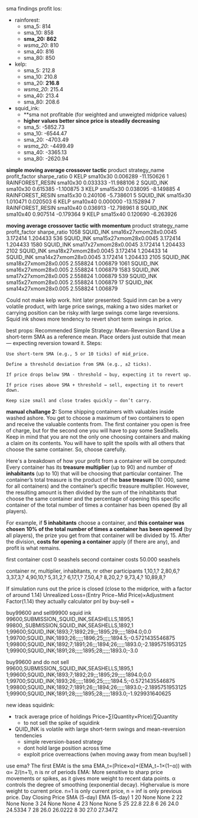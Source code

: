 sma findings profit los:
- rainforest: 
    - sma_5: 814
    - sma_10: 858
    - **sma_20: 862**
    - *wsma_20*: 810
    - sma_40: 816
    - sma_80: 850
- kelp: 
    - sma_5: 212.8  
    - sma_10: 210.8
    - sma_20: **216.8**
    - *wsma_20*: 215.4
    - sma_40: 213.4
    - sma_80: 208.6
- squid_ink: 
    - **sma not profitable (for weighted and unweigted midprice values)
    - **higher values better since price is steadily decreasing**
    - sma_5: -5852.73
    - sma_10: -6544.47
    - sma_20: -4703.49
    - *wsma_20*: -4499.49
    - sma_40: -3365.13
    - sma_80: -2620.94


**simple moving average crossover tactic**
            product strategy_name  profit_factor  sharpe_ratio
0              KELP      sma10x30       0.006289    -11.150626
1  RAINFOREST_RESIN      sma10x30       0.033333    -11.988106
2         SQUID_INK      sma10x30       0.615385     -1.100875
3              KELP      sma15x30       0.038095     -8.149885
4  RAINFOREST_RESIN      sma15x30       0.240106     -5.738601
5         SQUID_INK      sma15x30       1.010471      0.020503
6              KELP      sma10x40       0.000000    -13.152894
7  RAINFOREST_RESIN      sma10x40       0.036913    -12.798961
8         SQUID_INK      sma10x40       0.907514     -0.179364
9              KELP      sma15x40       0.120690     -6.263926


**moving average crossover tactic with momentum**
        product          strategy_name  profit_factor  sharpe_ratio
1058  SQUID_INK  sma16x27xmom28x0.0045       3.172414      1.204433
536   SQUID_INK  sma15x27xmom28x0.0045       3.172414      1.204433
1580  SQUID_INK  sma17x27xmom28x0.0045       3.172414      1.204433
2102  SQUID_INK  sma18x27xmom28x0.0045       3.172414      1.204433
14    SQUID_INK  sma14x27xmom28x0.0045       3.172414      1.204433
2105  SQUID_INK   sma18x27xmom28x0.005       2.558824      1.006879
1061  SQUID_INK   sma16x27xmom28x0.005       2.558824      1.006879
1583  SQUID_INK   sma17x27xmom28x0.005       2.558824      1.006879
539   SQUID_INK   sma15x27xmom28x0.005       2.558824      1.006879
17    SQUID_INK   sma14x27xmom28x0.005       2.558824      1.006879


Could not make kelp work. hint later presented:
Squid inm can be a very volatile product, with large price swings, making a two sides market or carrying position can be risky.with large swings come large reversions. Squid ink shows more tendency to revert short term swings in price.

best props:
Recommended Simple Strategy: Mean-Reversion Band
Use a short-term SMA as a reference mean. Place orders just outside that mean — expecting reversion toward it.
Steps:

    Use short-term SMA (e.g., 5 or 10 ticks) of mid_price.

    Define a threshold deviation from SMA (e.g., ±2 ticks).

    If price drops below SMA - threshold → buy, expecting it to revert up.

    If price rises above SMA + threshold → sell, expecting it to revert down.

    Keep size small and close trades quickly — don’t carry.

**manual challange 2:**
Some shipping containers with valuables inside washed ashore. You get to choose a maximum of two containers to open and receive the valuable contents from. The first container you open is free of charge, but for the second one you will have to pay some SeaShells. Keep in mind that you are not the only one choosing containers and making a claim on its contents. You will have to split the spoils with all others that choose the same container. So, choose carefully. 

Here's a breakdown of how your profit from a container will be computed:
Every container has its **treasure multiplier** (up to 90) and number of **inhabitants** (up to 10) that will be choosing that particular container. The container’s total treasure is the product of the **base treasure** (10 000, same for all containers) and the container’s specific treasure multiplier. However, the resulting amount is then divided by the sum of the inhabitants that choose the same container and the percentage of opening this specific container of the total number of times a container has been opened (by all players). 

For example, if **5 inhabitants** choose a container, and **this container was chosen** **10% of the total number of times a container has been opened** (by all players), the prize you get from that container will be divided by 15. After the division, **costs for opening a container** apply (if there are any), and profit is what remains.

first container cost 0 seashels
second container costs 50.000 seashels

container nr, multiplier, inhabitants, nr other participants
1,10,1,?
2,80,6,?
3,37,3,?
4,90,10,?
5,31,2,?
6,17,1,?
7,50,4,?
8,20,2,?
9,73,4,?
10,89,8,?


If simulation runs out the price is closed (close to the midprice, with a factor of around 1.14)
Unrealized Loss=(Entry Price−Mid Price)×Adjustment Factor(1.14)
they actually calculator pnl by buy-sell =

buy99600 and sell99900 squid ink
99600,SUBMISSION,,SQUID_INK,SEASHELLS,1895,1
99800,,SUBMISSION,SQUID_INK,SEASHELLS,1892,1
1;99600;SQUID_INK;1893;7;1892;29;;;1895;29;;;;;1894.0;0.0
1;99700;SQUID_INK;1893;26;;;;;1896;25;;;;;1894.5;-0.5721435546875
1;99800;SQUID_INK;1892;7;1891;26;;;1894;26;;;;;1893.0;-2.1895751953125
1;99900;SQUID_INK;1891;28;;;;;1895;28;;;;;1893.0;-3.0


buy99600 and do not sell
99600,SUBMISSION,,SQUID_INK,SEASHELLS,1895,1
1;99600;SQUID_INK;1893;7;1892;29;;;1895;29;;;;;1894.0;0.0
1;99700;SQUID_INK;1893;26;;;;;1896;25;;;;;1894.5;-0.5721435546875
1;99800;SQUID_INK;1892;7;1891;26;;;1894;26;;;;;1893.0;-2.1895751953125
1;99900;SQUID_INK;1891;28;;;;;1895;28;;;;;1893.0;-1.929931640625


new ideas squidink: 
- track average price of holdings Price=∑(Quantity×Price)​/∑Quantity
    - to not sell the spike of squidink
- QUID_INK is volatile with large short-term swings and mean-reversion tendencies
    - simple reversion-based strategy
    - dont hold large position across time
    - exploit price overreactions (when moving away from mean buy/sell )


use ema?
The first EMAt is the sma
EMA_t​=(Price​×α)+(EMA_t−1​×(1−α)) with α= 2/(n+1), n is nr of periods
EMA: More sensitive to sharp price movements or spikes, as it gives more weight to recent data points.
α controls the degree of smoothing (exponential decay). Highervalue is more weight to current price. n=1 is only current price, n = inf is only previous price.
Day	Closing Price	SMA (5-day)	EMA (5-day)
1	20	None	None
2	22	None	None
3	24	None	None
4	23	None	None
5	25	22.8	22.8
6	26	24.0	24.5334
7	28	26.0	26.0222
8	30	27.0	27.3472